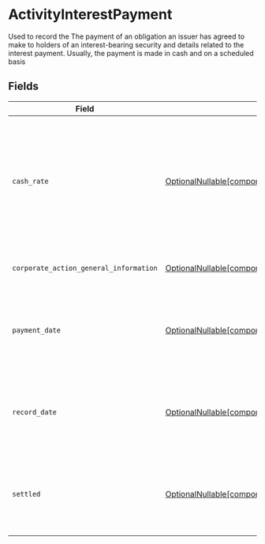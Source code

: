 # ActivityInterestPayment

Used to record the The payment of an obligation an issuer has agreed to make to holders of an interest-bearing security and details related to the interest payment. Usually, the payment is made in cash and on a scheduled basis


## Fields

| Field                                                                                                                                                                        | Type                                                                                                                                                                         | Required                                                                                                                                                                     | Description                                                                                                                                                                  | Example                                                                                                                                                                      |
| ---------------------------------------------------------------------------------------------------------------------------------------------------------------------------- | ---------------------------------------------------------------------------------------------------------------------------------------------------------------------------- | ---------------------------------------------------------------------------------------------------------------------------------------------------------------------------- | ---------------------------------------------------------------------------------------------------------------------------------------------------------------------------- | ---------------------------------------------------------------------------------------------------------------------------------------------------------------------------- |
| `cash_rate`                                                                                                                                                                  | [OptionalNullable[components.ActivityInterestPaymentCashRate]](../../models/components/activityinterestpaymentcashrate.md)                                                   | :heavy_minus_sign:                                                                                                                                                           | The rate (raw value, not a percentage, example: 50% will be .5 in this field) at which cash will be disbursed to the shareholder                                             | {<br/>"value": "0.25"<br/>}                                                                                                                                                  |
| `corporate_action_general_information`                                                                                                                                       | [OptionalNullable[components.ActivityInterestPaymentCorporateActionGeneralInformation]](../../models/components/activityinterestpaymentcorporateactiongeneralinformation.md) | :heavy_minus_sign:                                                                                                                                                           | Common fields for corporate actions                                                                                                                                          |                                                                                                                                                                              |
| `payment_date`                                                                                                                                                               | [OptionalNullable[components.ActivityInterestPaymentPaymentDate]](../../models/components/activityinterestpaymentpaymentdate.md)                                             | :heavy_minus_sign:                                                                                                                                                           | The anticipated payment date at the depository                                                                                                                               | {<br/>"day": 14,<br/>"month": 5,<br/>"year": 2024<br/>}                                                                                                                      |
| `record_date`                                                                                                                                                                | [OptionalNullable[components.ActivityInterestPaymentRecordDate]](../../models/components/activityinterestpaymentrecorddate.md)                                               | :heavy_minus_sign:                                                                                                                                                           | The date on which positions are recorded in order to calculate entitlement                                                                                                   | {<br/>"day": 14,<br/>"month": 5,<br/>"year": 2024<br/>}                                                                                                                      |
| `settled`                                                                                                                                                                    | [OptionalNullable[components.ActivityInterestPaymentSettled]](../../models/components/activityinterestpaymentsettled.md)                                                     | :heavy_minus_sign:                                                                                                                                                           | The accounts settled position for which the corporate action was paid                                                                                                        | {<br/>"value": "0.25"<br/>}                                                                                                                                                  |